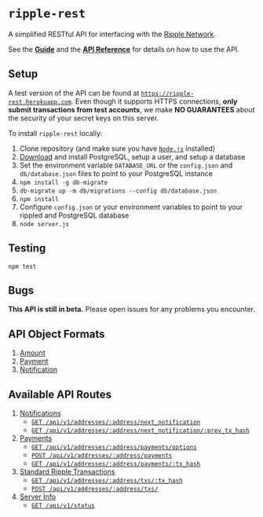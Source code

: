 # `ripple-rest`

A simplified RESTful API for interfacing with the [Ripple Network](http://ripple.com).

See the [__Guide__](docs/GUIDE.md) and the [__API Reference__](docs/REF.md) for details on how to use the API.

## Setup

A test version of the API can be found at [`https://ripple-rest.herokuapp.com`](https://ripple-rest.herokuapp.com). Even though it supports HTTPS connections, __only submit transactions from test accounts__, we make __NO GUARANTEES__ about the security of your secret keys on this server.

To install `ripple-rest` locally:

1. Clone repository (and make sure you have [`Node.js`](http://nodejs.org/) installed)
2. [Download](http://www.postgresql.org/download/) and install PostgreSQL, setup a user, and setup a database
3. Set the environment variable `DATABASE_URL` or the `config.json` and `db/database.json` files to point to your PostgreSQL instance
4. `npm install -g db-migrate`
5. `db-migrate up -m db/migrations --config db/database.json`
6. `npm install`
7. Configure `config.json` or your environment variables to point to your rippled and PostgreSQL database
8. `node server.js`



## Testing

`npm test`

## Bugs

__This API is still in beta.__ Please open issues for any problems you encounter.

## API Object Formats

1. [Amount](docs/REF.md#1-amount)
2. [Payment](docs/REF.md#2-payment)
3. [Notification](docs/REF.md#3-notification)

## Available API Routes

1. [Notifications](docs/REF.md#1-notifications)
    + [`GET /api/v1/addresses/:address/next_notification`](docs/REF.md#get-apiv1addressesaddressnext_notification)
    + [`GET /api/v1/addresses/:address/next_notification/:prev_tx_hash`](docs/REF.md#get-apiv1addressesaddressnext_notificationprev_tx_hash)
2. [Payments](docs/REF.md#2-payments)
    + [`GET /api/v1/addresses/:address/payments/options`](docs/REF.md#get-apiv1addressesaddresspaymentsoptions)
    + [`POST /api/v1/addresses/:address/payments`](docs/REF.md#post-apiv1addressesaddresspayments)
    + [`GET /api/v1/addresses/:address/payments/:tx_hash`](docs/REF.md#get-apiv1addressesaddresspaymentstx_hash)
3. [Standard Ripple Transactions](docs/REF.md#3-standard-ripple-transactions)
    + [`GET /api/v1/addresses/:address/txs/:tx_hash`](docs/REF.md#get-apiv1addressesaddresstxstx_hash)
    + [`POST /api/v1/addresses/:address/txs/`](docs/REF.md#post-apiv1addressesaddresstxs)
4. [Server Info](docs/REF.md#4-server-info)
    + [`GET /api/v1/status`](docs/REF.md#get-apiv1status)
